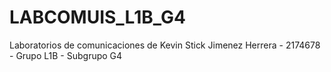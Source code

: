 # LABCOMUIS_L1B_G4
Laboratorios de comunicaciones de Kevin Stick Jimenez Herrera - 2174678 - Grupo L1B -  Subgrupo G4
